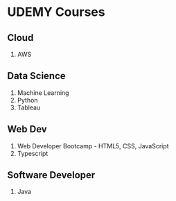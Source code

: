# UDEMY Courses

## Cloud

1. AWS

## Data Science

1. Machine Learning
2. Python
3. Tableau

## Web Dev

1. Web Developer Bootcamp - HTML5, CSS, JavaScript
2. Typescript

## Software Developer

1. Java
